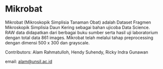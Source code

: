 # Mikrobat
Mikrobat (Mikroskopik Simplisia Tanaman Obat) adalah Dataset Fragmen Mikroskopik Simplisia Daun Kering sebagai bahan ujicoba Data Science. RAW data didapatkan dari berbagai buku sumber serta hasil uji laboratorium dengan total data 861 images. Mikrobat telah melalui tahap preprocessing dengan dimensi 500 x 300 dan grayscale.

Contributors: Alam Rahmatulloh, Hendy Suhendy, Ricky Indra Gunawan 

email: alam@unsil.ac.id
